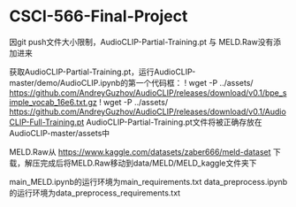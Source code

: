 # CSCI-566-Final-Project

因git push文件大小限制，AudioCLIP-Partial-Training.pt 与 MELD.Raw没有添加进来

获取AudioCLIP-Partial-Training.pt，运行AudioCLIP-master/demo/AudioCLIP.ipynb的第一个代码框：
! wget -P ../assets/ https://github.com/AndreyGuzhov/AudioCLIP/releases/download/v0.1/bpe_simple_vocab_16e6.txt.gz
! wget -P ../assets/ https://github.com/AndreyGuzhov/AudioCLIP/releases/download/v0.1/AudioCLIP-Full-Training.pt
AudioCLIP-Partial-Training.pt文件将被正确存放在AudioCLIP-master/assets中

MELD.Raw从 https://www.kaggle.com/datasets/zaber666/meld-dataset 下载，解压完成后将MELD.Raw移动到data/MELD/MELD_kaggle文件夹下

main_MELD.ipynb的运行环境为main_requirements.txt
data_preprocess.ipynb的运行环境为data_preprocess_requirements.txt
